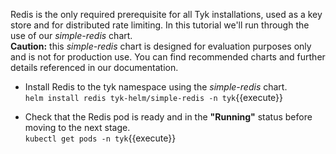 Redis is the only required prerequisite for all Tyk installations, used as a key store and for distributed rate limiting. In this tutorial we'll run through the use of our _simple-redis_ chart.  
**Caution:** this _simple-redis_ chart is designed for evaluation purposes only and is not for production use. You can find recommended charts and further details referenced in our documentation.  

*  Install Redis to the tyk namespace using the _simple-redis_ chart.  
`helm install redis tyk-helm/simple-redis -n tyk`{{execute}}

*  Check that the Redis pod is ready and in the **"Running"** status before moving to the next stage.  
`kubectl get pods -n tyk`{{execute}}